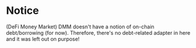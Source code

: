 # Notice

(DeFi Money Market) DMM doesn't have a notion of on-chain debt/borrowing (for now). Therefore, there's no debt-related adapter in here and
it was left out on purpose!